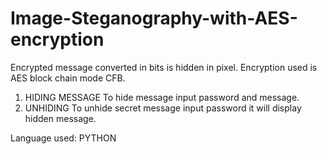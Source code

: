 # Image-Steganography-with-AES-encryption
Encrypted message converted in bits is hidden in pixel. 
Encryption used is AES block chain mode CFB.
1) HIDING MESSAGE
  To hide message input password and message.
2) UNHIDING
  To unhide secret message input password it will display hidden message.
  
  Language used:
  PYTHON
